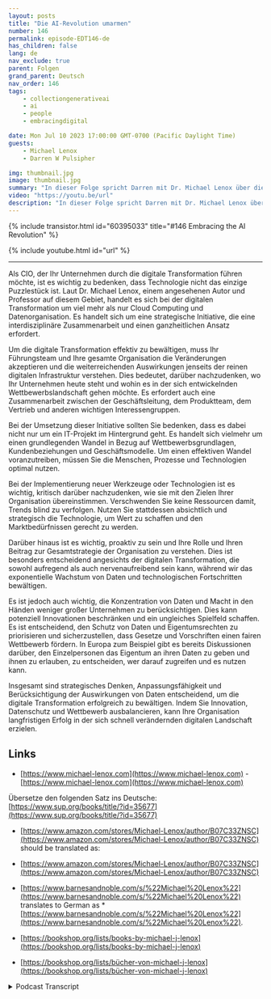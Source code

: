 ```yaml
---
layout: posts
title: "Die AI-Revolution umarmen"
number: 146
permalink: episode-EDT146-de
has_children: false
lang: de
nav_exclude: true
parent: Folgen
grand_parent: Deutsch
nav_order: 146
tags:
    - collectiongenerativeai
    - ai
    - people
    - embracingdigital

date: Mon Jul 10 2023 17:00:00 GMT-0700 (Pacific Daylight Time)
guests:
    - Michael Lenox
    - Darren W Pulsipher

img: thumbnail.jpg
image: thumbnail.jpg
summary: "In dieser Folge spricht Darren mit Dr. Michael Lenox über die aufkommende KI-Revolution und wie man sie entweder annehmen oder zerstört werden kann. Michael hat gerade ein neues Buch mit dem Titel "Strategie im digitalen Zeitalter: Meistern der digitalen Transformation" veröffentlicht."
video: "https://youtu.be/url"
description: "In dieser Folge spricht Darren mit Dr. Michael Lenox über die aufkommende KI-Revolution und wie man sie entweder annehmen oder zerstört werden kann. Michael hat gerade ein neues Buch mit dem Titel "Strategie im digitalen Zeitalter: Meistern der digitalen Transformation" veröffentlicht."
---
```


<div>
{% include transistor.html id="60395033" title="#146 Embracing the AI Revolution" %}

{% include youtube.html id="url" %}
</div>

---

Als CIO, der Ihr Unternehmen durch die digitale Transformation führen möchte, ist es wichtig zu bedenken, dass Technologie nicht das einzige Puzzlestück ist. Laut Dr. Michael Lenox, einem angesehenen Autor und Professor auf diesem Gebiet, handelt es sich bei der digitalen Transformation um viel mehr als nur Cloud Computing und Datenorganisation. Es handelt sich um eine strategische Initiative, die eine interdisziplinäre Zusammenarbeit und einen ganzheitlichen Ansatz erfordert.

Um die digitale Transformation effektiv zu bewältigen, muss Ihr Führungsteam und Ihre gesamte Organisation die Veränderungen akzeptieren und die weiterreichenden Auswirkungen jenseits der reinen digitalen Infrastruktur verstehen. Dies bedeutet, darüber nachzudenken, wo Ihr Unternehmen heute steht und wohin es in der sich entwickelnden Wettbewerbslandschaft gehen möchte. Es erfordert auch eine Zusammenarbeit zwischen der Geschäftsleitung, dem Produktteam, dem Vertrieb und anderen wichtigen Interessengruppen.

Bei der Umsetzung dieser Initiative sollten Sie bedenken, dass es dabei nicht nur um ein IT-Projekt im Hintergrund geht. Es handelt sich vielmehr um einen grundlegenden Wandel in Bezug auf Wettbewerbsgrundlagen, Kundenbeziehungen und Geschäftsmodelle. Um einen effektiven Wandel voranzutreiben, müssen Sie die Menschen, Prozesse und Technologien optimal nutzen.

Bei der Implementierung neuer Werkzeuge oder Technologien ist es wichtig, kritisch darüber nachzudenken, wie sie mit den Zielen Ihrer Organisation übereinstimmen. Verschwenden Sie keine Ressourcen damit, Trends blind zu verfolgen. Nutzen Sie stattdessen absichtlich und strategisch die Technologie, um Wert zu schaffen und den Marktbedürfnissen gerecht zu werden.

Darüber hinaus ist es wichtig, proaktiv zu sein und Ihre Rolle und Ihren Beitrag zur Gesamtstrategie der Organisation zu verstehen. Dies ist besonders entscheidend angesichts der digitalen Transformation, die sowohl aufregend als auch nervenaufreibend sein kann, während wir das exponentielle Wachstum von Daten und technologischen Fortschritten bewältigen.

Es ist jedoch auch wichtig, die Konzentration von Daten und Macht in den Händen weniger großer Unternehmen zu berücksichtigen. Dies kann potenziell Innovationen beschränken und ein ungleiches Spielfeld schaffen. Es ist entscheidend, den Schutz von Daten und Eigentumsrechten zu priorisieren und sicherzustellen, dass Gesetze und Vorschriften einen fairen Wettbewerb fördern. In Europa zum Beispiel gibt es bereits Diskussionen darüber, den Einzelpersonen das Eigentum an ihren Daten zu geben und ihnen zu erlauben, zu entscheiden, wer darauf zugreifen und es nutzen kann.

Insgesamt sind strategisches Denken, Anpassungsfähigkeit und Berücksichtigung der Auswirkungen von Daten entscheidend, um die digitale Transformation erfolgreich zu bewältigen. Indem Sie Innovation, Datenschutz und Wettbewerb ausbalancieren, kann Ihre Organisation langfristigen Erfolg in der sich schnell verändernden digitalen Landschaft erzielen.

## Links

* [https://www.michael-lenox.com](https://www.michael-lenox.com) - [https://www.michael-lenox.com](https://www.michael-lenox.com)

Übersetze den folgenden Satz ins Deutsche: [https://www.sup.org/books/title/?id=35677](https://www.sup.org/books/title/?id=35677)

* [https://www.amazon.com/stores/Michael-Lenox/author/B07C33ZNSC](https://www.amazon.com/stores/Michael-Lenox/author/B07C33ZNSC) should be translated as:

* [https://www.amazon.com/stores/Michael-Lenox/author/B07C33ZNSC](https://www.amazon.com/stores/Michael-Lenox/author/B07C33ZNSC)

* [https://www.barnesandnoble.com/s/%22Michael%20Lenox%22](https://www.barnesandnoble.com/s/%22Michael%20Lenox%22) translates to German as * [https://www.barnesandnoble.com/s/%22Michael%20Lenox%22](https://www.barnesandnoble.com/s/%22Michael%20Lenox%22).

* [https://bookshop.org/lists/books-by-michael-j-lenox](https://bookshop.org/lists/books-by-michael-j-lenox)

* [https://bookshop.org/lists/bücher-von-michael-j-lenox](https://bookshop.org/lists/bücher-von-michael-j-lenox)



<details>
<summary> Podcast Transcript </summary>

<p></p>

</details>
